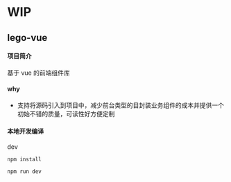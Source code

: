 # WIP 
## lego-vue

#### 项目简介

基于 vue 的前端组件库


#### why
- 支持将源码引入到项目中，减少前台类型的目封装业务组件的成本并提供一个初始不错的质量，可读性好方便定制


#### 本地开发编译

dev
```
npm install

npm run dev
```
